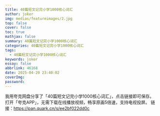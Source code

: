 ```yaml
---
title: 40篇短文记完小学1000核心词汇
author: joker
img: medias/featureimages/2.jpg
top: false
cover: false
toc: true
mathjax: false
summary: 40篇短文记完小学1000核心词汇
categories: 40篇短文记完小学1000核心词汇
tags:
  - 40篇短文记完小学1000核心词汇
keywords: joker
essay: false
abbrlink: 46168
date: 2025-04-20 23:40:02
coverImg:
password:
---
```


我用夸克网盘分享了「40篇短文记完小学1000核心词汇」，点击链接即可保存。打开「夸克APP」，无需下载在线播放视频，畅享原画5倍速，支持电视投屏。
链接：https://pan.quark.cn/s/ee2bf022dd0c
